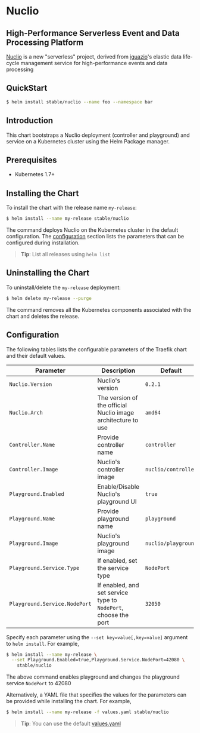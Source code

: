 # Nuclio

##  High-Performance Serverless Event and Data Processing Platform

[Nuclio](https://nuclio.io) is a new "serverless" project, derived from [iguazio](https://iguazio.com)'s elastic data life-cycle management service for high-performance events and data processing

## QuickStart

```bash
$ helm install stable/nuclio --name foo --namespace bar
```

## Introduction

This chart bootstraps a Nuclio deployment (controller and playground) and service on a Kubernetes cluster using the Helm Package manager.

## Prerequisites

- Kubernetes 1.7+

## Installing the Chart

To install the chart with the release name `my-release`:

```bash
$ helm install --name my-release stable/nuclio
```

The command deploys Nuclio on the Kubernetes cluster in the default configuration. The [configuration](#configuration) section lists the parameters that can be configured during installation.

> **Tip**: List all releases using `helm list`

## Uninstalling the Chart

To uninstall/delete the `my-release` deployment:

```bash
$ helm delete my-release --purge
```

The command removes all the Kubernetes components associated with the chart and deletes the release.

## Configuration
The following tables lists the configurable parameters of the Traefik chart and their default values.

| Parameter                       | Description                                                          | Default                                   |
| ------------------------------- | -------------------------------------------------------------------- | ----------------------------------------- |
| `Nuclio.Version`                | Nuclio's version                                                     | `0.2.1`                                   |
| `Nuclio.Arch`                   | The version of the official Nuclio image architecture to use         | `amd64`                                   |
| `Controller.Name`               | Provide controller name                                              | `controller`                              |
| `Controller.Image`              | Nuclio's controller image                                            | `nuclio/controller`                       |
| `Playground.Enabled`            | Enable/Disable Nuclio's playground UI                                | `true`                                    |
| `Playground.Name`               | Provide playground name                                              | `playground`                              |
| `Playground.Image`              | Nuclio's playground image                                            | `nuclio/playground`                       |
| `Playground.Service.Type`       | If enabled, set the service type                                     | `NodePort`                                |
| `Playground.Service.NodePort`   | If enabled, and set service type to `NodePort`, choose the port      | `32050`                                   |

Specify each parameter using the `--set key=value[,key=value]` argument to `helm install`. For example,

```bash
$ helm install --name my-release \
  --set Playground.Enabled=true,Playground.Service.NodePort=42080 \
    stable/nuclio
```

The above command enables playground and changes the playground service `NodePort` to 42080

Alternatively, a YAML file that specifies the values for the parameters can be provided while installing the chart. For example,

```bash
$ helm install --name my-release -f values.yaml stable/nuclio
```

> **Tip**: You can use the default [values.yaml](values.yaml)